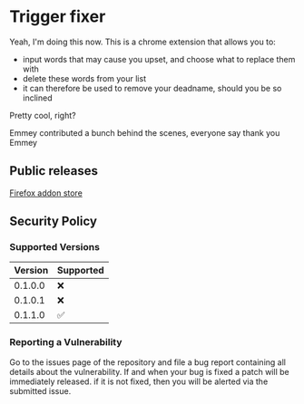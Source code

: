 # Trigger fixer

Yeah, I'm doing this now. This is a chrome extension that allows you to:
* input words that may cause you upset, and choose what to replace them with
* delete these words from your list
* it can therefore be used to remove your deadname, should you be so inclined

Pretty cool, right?

Emmey contributed a bunch behind the scenes, everyone say thank you Emmey

## Public releases
[Firefox addon store](https://addons.mozilla.org/en-US/firefox/addon/trigger-fixer/)


## Security Policy

### Supported Versions

| Version | Supported          |
| ------- | ------------------ |
| 0.1.0.0 | :x:                |
| 0.1.0.1 | :x:                |
| 0.1.1.0 | :white_check_mark: |

### Reporting a Vulnerability

Go to the issues page of the repository and file a bug report containing all details about the vulnerability. If and when your bug is fixed a patch will be immediately released. if it is not fixed, then you will be alerted via the submitted issue.
